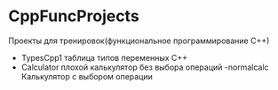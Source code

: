 # CppFuncProjects
Проекты для тренировок(функциональное программирование С++)
- TypesCpp1 таблица типов переменных C++
- Calculator плохой калькулятор без выбора операций
-normalcalc Калькулятор с выбором операции
